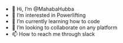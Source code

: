 - 👋 Hi, I’m @MahabaHubba
- 👀 I’m interested in Powerlifting
- 🌱 I’m currently learning how to code
- 💞️ I’m looking to collaborate on any platform
- 📫 How to reach me through slack

<!---
MahabaHubba/MahabaHubba is a ✨ special ✨ repository because its `README.md` (this file) appears on your GitHub profile.
You can click the Preview link to take a look at your changes.
--->

